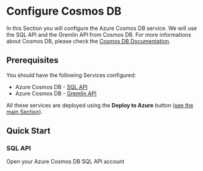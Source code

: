 # Configure Cosmos DB

In this Section you will configure the Azure Cosmos DB service. We will use the SQL API and the Gremlin API from Cosmos DB. For more informations about Cosmos DB, please check the [Cosmos DB Documentation](https://azure.microsoft.com/en-us/services/cosmos-db/).

## Prerequisites

You should have the following Services configured:

- Azure Cosmos DB - [SQL API](https://docs.microsoft.com/en-us/azure/cosmos-db/choose-api#coresql-api)
- Azure Cosmos DB - [Gremlin API](https://docs.microsoft.com/en-us/azure/cosmos-db/choose-api#gremlin-api)

All these services are deployed using the **Deploy to Azure** button ([see the main Section](./README.md)).

## Quick Start

### SQL API

Open your Azure Cosmos DB SQL API account